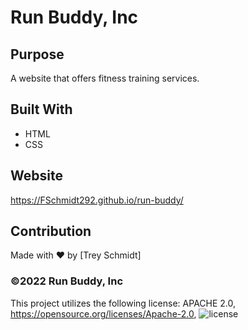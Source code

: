 # Run Buddy, Inc

## Purpose
A website that offers fitness training services. 

## Built With
* HTML
* CSS

## Website
https://FSchmidt292.github.io/run-buddy/

## Contribution
Made with ❤️ by [Trey Schmidt]

### ©️2022 Run Buddy, Inc 


This project utilizes the following license:
    APACHE 2.0,
    https://opensource.org/licenses/Apache-2.0,
    ![license](https://img.shields.io/badge/License-Apache_2.0-blue.svg)
